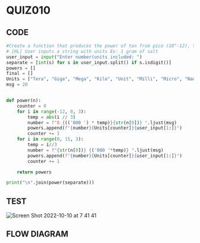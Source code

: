 # QUIZ010

## CODE
```.py
#Create a function that produces the power of ten from pico (10^-12), to tera (10^15) for a number provided as an input.
# [HL] User inputs a string with units Ex: 1 gram of salt
user_input = input("Enter number(units included: ")
separate = [int(s) for s in user_input.split() if s.isdigit()]
powers = []
final = []
Units = ["Tera", "Giga", "Mega", "Kilo", "Unit", "Milli", "Micro", "Nano", "Pico"]
msg = 20


def power(n):
    counter = 0
    for i in range(-12, 0, 3):
        temp = abs(i // 3)
        number = f"0.{(('000 ') * temp)}{str(n[0])} ".ljust(msg)
        powers.append(f"{number}{Units[counter]}{user_input[1:]}")
        counter += 1
    for i in range(0, 15, 3):
        temp = i//3
        number = f"{str(n[0])} {('000 '*temp)} ".ljust(msg)
        powers.append(f"{number}{Units[counter]}{user_input[1:]}")
        counter += 1

    return powers

print("\n".join(power(separate)))

```

## TEST
![Screen Shot 2022-10-10 at 7 41 41](https://user-images.githubusercontent.com/111761417/194782882-9d6cd170-d480-4407-aab3-0f7df25b91ae.png)

## FLOW DIAGRAM
